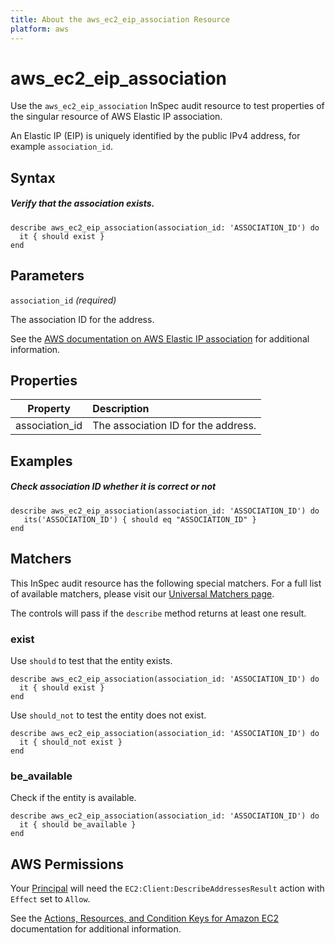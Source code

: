 ```yaml
---
title: About the aws_ec2_eip_association Resource
platform: aws
---
```


# aws_ec2_eip_association

Use the `aws_ec2_eip_association` InSpec audit resource to test properties of the singular resource of AWS Elastic IP association.

An Elastic IP (EIP) is uniquely identified by the public IPv4 address, for example `association_id`.

## Syntax

##### Verify that the association exists.

    describe aws_ec2_eip_association(association_id: 'ASSOCIATION_ID') do
      it { should exist }
    end

## Parameters

`association_id` _(required)_

The association ID for the address.

See the [AWS documentation on AWS Elastic IP association](https://docs.aws.amazon.com/AWSCloudFormation/latest/UserGuide/aws-properties-ec2-eip-association.html) for additional information.

## Properties

| Property | Description |
| :---: | :--- |
| association_id | The association ID for the address. |

## Examples

##### Check association ID whether it is correct or not

    describe aws_ec2_eip_association(association_id: 'ASSOCIATION_ID') do
       its('ASSOCIATION_ID') { should eq "ASSOCIATION_ID" }
    end

## Matchers

This InSpec audit resource has the following special matchers. For a full list of available matchers, please visit our [Universal Matchers page](https://www.inspec.io/docs/reference/matchers/).

The controls will pass if the `describe` method returns at least one result.

### exist

Use `should` to test that the entity exists.

    describe aws_ec2_eip_association(association_id: 'ASSOCIATION_ID') do
      it { should exist }
    end

Use `should_not` to test the entity does not exist.

    describe aws_ec2_eip_association(association_id: 'ASSOCIATION_ID') do
      it { should_not exist }
    end

### be_available

Check if the entity is available.

    describe aws_ec2_eip_association(association_id: 'ASSOCIATION_ID') do
      it { should be_available }
    end

## AWS Permissions

Your [Principal](https://docs.aws.amazon.com/IAM/latest/UserGuide/intro-structure.html#intro-structure-principal) will need the `EC2:Client:DescribeAddressesResult` action with `Effect` set to `Allow`.

See the [Actions, Resources, and Condition Keys for Amazon EC2](https://docs.aws.amazon.com/IAM/latest/UserGuide/list_amazonec2.html) documentation for additional information.
